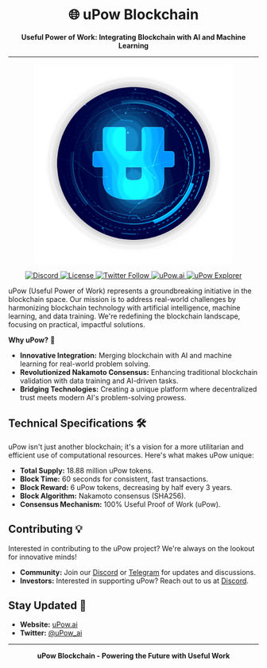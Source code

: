 <h1 align="center">🌐 uPow Blockchain</h1>
<p align="center">
  <strong>Useful Power of Work: Integrating Blockchain with AI and Machine Learning</strong>
</p>

---

<p align="center">
  <img src="https://raw.githubusercontent.com/upowai/upowai/main/logocompressed.png" alt="uPow Logo" width="400"/>
</p>

<!-- Badges -->
<p align="center">
  <a href="https://discord.gg/f2Vy5SpdB2">
    <img src="https://img.shields.io/discord/1186181691874746438.svg" alt="Discord"/>
  </a>
  <a href="https://choosealicense.com/licenses/isc/">
    <img src="https://img.shields.io/badge/License-MIT-yellow.svg" alt="License"/>
  </a>
  <a href="https://twitter.com/uPow_Ai">
    <img src="https://img.shields.io/twitter/follow/Upow_Ai?style=social" alt="Twitter Follow"/>
  </a>
<a href="https://upow.ai">
  <img src="https://img.shields.io/website?down_color=red&down_message=down&up_color=green&up_message=up&label=uPow.ai&url=https%3A%2F%2Fupow.ai" alt="uPow.ai"/>
</a>
 <a href="https://explorer.upow.ai">
  <img src="https://img.shields.io/website?down_color=red&down_message=down&up_color=green&up_message=up&label=uPow%20Explorer&url=https%3A%2F%2Fexplorer.upow.ai" alt="uPow Explorer"/>
</a>

</p>


uPow (Useful Power of Work) represents a groundbreaking initiative in the blockchain space. Our mission is to address real-world challenges by harmonizing blockchain technology with artificial intelligence, machine learning, and data training. We're redefining the blockchain landscape, focusing on practical, impactful solutions.

**Why uPow?** 🚀

- **Innovative Integration:** Merging blockchain with AI and machine learning for real-world problem solving.
- **Revolutionized Nakamoto Consensus:** Enhancing traditional blockchain validation with data training and AI-driven tasks.
- **Bridging Technologies:** Creating a unique platform where decentralized trust meets modern AI's problem-solving prowess.

## Technical Specifications 🛠️

uPow isn't just another blockchain; it's a vision for a more utilitarian and efficient use of computational resources. Here's what makes uPow unique:

- **Total Supply:** 18.88 million uPow tokens.
- **Block Time:** 60 seconds for consistent, fast transactions.
- **Block Reward:** 6 uPow tokens, decreasing by half every 3 years.
- **Block Algorithm:** Nakamoto consensus (SHA256).
- **Consensus Mechanism:** 100% Useful Proof of Work (uPow).

## Contributing 💡

Interested in contributing to the uPow project? We're always on the lookout for innovative minds!
- **Community:** Join our [Discord](https://discord.gg/f2Vy5SpdB2) or [Telegram](https://t.me/upowcoin) for updates and discussions.
- **Investors:** Interested in supporting uPow? Reach out to us at [Discord](https://discord.gg/f2Vy5SpdB2).

## Stay Updated 📢

- **Website:** [uPow.ai](https://upow.ai)
- **Twitter:** [@uPow_ai](https://twitter.com/Upow_ai)


---

<p align="center">
  <strong>uPow Blockchain - Powering the Future with Useful Work</strong>
</p>

